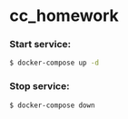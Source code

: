# cc_homework

### Start service:

```sh
$ docker-compose up -d
```

### Stop service:

```sh
$ docker-compose down
```
